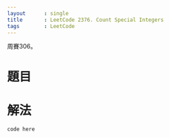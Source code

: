 ```yaml
--- 
layout      : single
title       : LeetCode 2376. Count Special Integers
tags        : LeetCode
---
```

周賽306。

# 題目

# 解法

```python
code here

```

